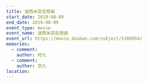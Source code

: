 ```yaml
---
title: 波西米亚狂想曲
start_date: 2019-08-09
end_date: 2019-08-09
event_type: movie
event_name: 波西米亚狂想曲
event_url: https://movie.douban.com/subject/5300054/
memories:
  - comment: 
    author: 时九
  - comment: 
    author: 念九  
location: 
---
```

